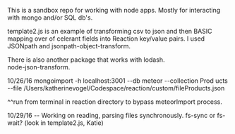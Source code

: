 This is a sandbox repo for working with node apps.  Mostly for interacting with mongo and/or SQL db's.

template2.js is an example of transforming csv to json and then BASIC mapping over of celerant fields into Reaction key/value pairs.
I used JSONpath and jsonpath-object-transform.

There is also another package that works with lodash.  
node-json-transform.

10/26/16
mongoimport -h localhost:3001 --db meteor --collection Prod
ucts --file /Users/katherinevogel/Codespace/reaction/custom/fileProducts.json

^^run from terminal in reaction directory to bypass meteorImport process.




10/29/16 -- Working on reading, parsing files synchronously.  fs-sync or fs-wait?  (look in template2.js, Katie)
